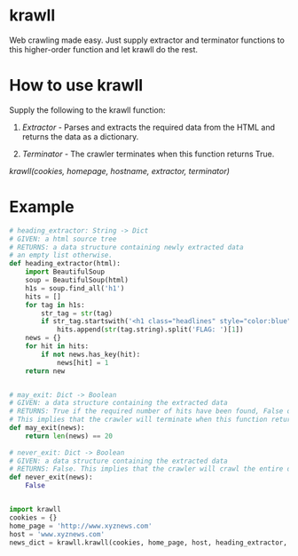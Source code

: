 # krawll
Web crawling made easy. Just supply extractor and terminator functions to this higher-order function and let krawll do the rest.

# How to use krawll

Supply the following to the krawll function:

1. *Extractor* - Parses and extracts the required data from the HTML and returns the data as a dictionary.

2. *Terminator* - The crawler terminates when this function returns True.

_krawll(cookies, homepage, hostname, extractor, terminator)_

# Example

```python
# heading_extractor: String -> Dict
# GIVEN: a html source tree
# RETURNS: a data structure containing newly extracted data
# an empty list otherwise.
def heading_extractor(html):
	import BeautifulSoup
	soup = BeautifulSoup(html)
	h1s = soup.find_all('h1')
	hits = []
	for tag in h1s:
		str_tag = str(tag)
		if str_tag.startswith('<h1 class="headlines" style="color:blue">Breaking News: '):
			hits.append(str(tag.string).split('FLAG: ')[1])
	news = {}
	for hit in hits:
		if not news.has_key(hit):
			news[hit] = 1
	return new


# may_exit: Dict -> Boolean
# GIVEN: a data structure containing the extracted data
# RETURNS: True if the required number of hits have been found, False otherwise.
# This implies that the crawler will terminate when this function returns True.
def may_exit(news):
	return len(news) == 20
	
# never_exit: Dict -> Boolean
# GIVEN: a data structure containing the extracted data
# RETURNS: False. This implies that the crawler will crawl the entire domain.
def never_exit(news):
	False


import krawll
cookies = {}
home_page = 'http://www.xyznews.com'
host = 'www.xyznews.com'
news_dict = krawll.krawll(cookies, home_page, host, heading_extractor, may_exit)
```
